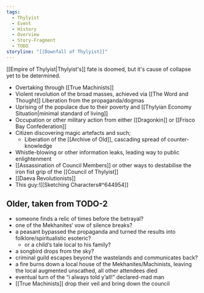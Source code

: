 ```yaml
---
tags:
  - Thylyist
  - Event
  - History
  - Overview
  - Story-Fragment
  - TODO
storyline: "[[Downfall of Thylyist]]"
---
```

[[Empire of Thylyist|Thylyist's]] fate is doomed, but it's cause of collapse yet to be determined. 

- Overtaking through [[True Machinists]]
- Violent revolution of the broad masses, achieved via [[The Word and Thought]]
	Liberation from the propaganda/dogmas
- Uprising of the populace due to their poverty and [[Thylyian Economy Situation|minimal standard of living]]
- Occupation or other military action from either [[Dragonkin]] or [[Frisco Bay Confederation]]
- Citizen discovering magic artefacts and such;
	- Liberation of the [[Archive of Old]], cascading spread of counter-knowledge
- Whistle-blowing or other information leaks, leading way to public enlightenment
- [[Assassination of Council Members]] or other ways to destabilise the iron fist grip of the [[Council of Thylyist]]
- [[Daeva Revolutionists]]
- This guy:![[Sketching Characters#^644954]]
## Older, taken from TODO-2
- someone finds a relic of times before the betrayal?
- one of the Mekhanites‘ vow of silence breaks?
- a peasant bypassed the propaganda and turned the results into folklore/spiritualistic esoteric?
	- or a child‘s tale local to his family?
- a songbird drops from the sky?
- criminal guild escapes beyond the wastelands and communicates back?
- a fire burns down a local house of the Mekhanites/Machinists, leaving the local augmented unscathed, all other attendees died 
- eventual turn of the “i always told y’all!” declared-mad man
- [[True Machinists]] drop their veil and bring down the council 